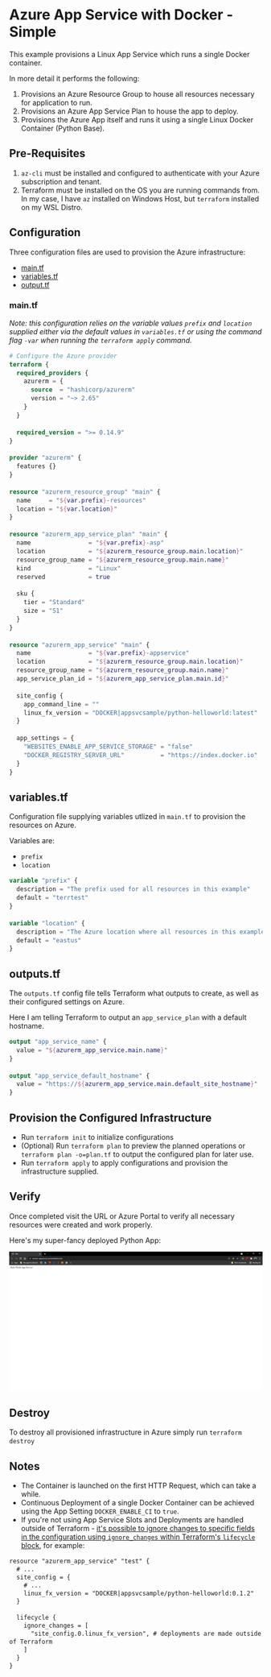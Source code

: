 # Azure App Service with Docker - Simple

This example provisions a Linux App Service which runs a single Docker container.

In more detail it performs the following:

1. Provisions an Azure Resource Group to house all resources necessary for application to run.
2. Provisions an Azure App Service Plan to house the app to deploy.
3. Provisions the Azure App itself and runs it using a single Linux Docker Container (Python Base).

## Pre-Requisites

1. `az-cli` must be installed and configured to authenticate with your Azure subscription and tenant.
2. Terraform must be installed on the OS you are running commands from. In my case, I have `az` installed on Windows Host, but `terraform` installed on my WSL Distro.

## Configuration

Three configuration files are used to provision the Azure infrastructure:

- [main.tf](main.tf)
- [variables.tf](variables.tf)
- [output.tf](output.tf)

### main.tf

*Note: this configuration relies on the variable values `prefix` and `location` supplied either via the default values in `variables.tf` or using the command flag `-var` when running the `terraform apply` command.*

```terraform
# Configure the Azure provider
terraform {
  required_providers {
    azurerm = {
      source  = "hashicorp/azurerm"
      version = "~> 2.65"
    }
  }

  required_version = ">= 0.14.9"
}

provider "azurerm" {
  features {}
}

resource "azurerm_resource_group" "main" {
  name     = "${var.prefix}-resources"
  location = "${var.location}"
}

resource "azurerm_app_service_plan" "main" {
  name                = "${var.prefix}-asp"
  location            = "${azurerm_resource_group.main.location}"
  resource_group_name = "${azurerm_resource_group.main.name}"
  kind                = "Linux"
  reserved            = true

  sku {
    tier = "Standard"
    size = "S1"
  }
}

resource "azurerm_app_service" "main" {
  name                = "${var.prefix}-appservice"
  location            = "${azurerm_resource_group.main.location}"
  resource_group_name = "${azurerm_resource_group.main.name}"
  app_service_plan_id = "${azurerm_app_service_plan.main.id}"

  site_config {
    app_command_line = ""
    linux_fx_version = "DOCKER|appsvcsample/python-helloworld:latest"
  }

  app_settings = {
    "WEBSITES_ENABLE_APP_SERVICE_STORAGE" = "false"
    "DOCKER_REGISTRY_SERVER_URL"          = "https://index.docker.io"
  }
}
```

## variables.tf

Configuration file supplying variables utlized in `main.tf` to provision the resources on Azure.

Variables are:
- `prefix`
- `location`

```terraform
variable "prefix" {
  description = "The prefix used for all resources in this example"
  default = "terrtest"
}

variable "location" {
  description = "The Azure location where all resources in this example should be created"
  default = "eastus"
}
```

## outputs.tf

The `outputs.tf` config file tells Terraform what outputs to create, as well as their configured settings on Azure.

Here I am telling Terraform to output an `app_service_plan` with a default hostname. 

```terraform
output "app_service_name" {
  value = "${azurerm_app_service.main.name}"
}

output "app_service_default_hostname" {
  value = "https://${azurerm_app_service.main.default_site_hostname}"
}
```

## Provision the Configured Infrastructure

- Run `terraform init` to initialize configurations
- (Optional) Run `terraform plan` to preview the planned operations or `terraform plan -o=plan.tf` to output the configured plan for later use.
- Run `terraform apply` to apply configurations and provision the infrastructure supplied.

## Verify

Once completed visit the URL or Azure Portal to verify all necessary resources were created and work properly.

Here's my super-fancy deployed Python App:

![](./assets/site.png)

## Destroy

To destroy all provisioned infrastructure in Azure simply run `terraform destroy`

## Notes

* The Container is launched on the first HTTP Request, which can take a while.
* Continuous Deployment of a single Docker Container can be achieved using the App Setting `DOCKER_ENABLE_CI` to `true`.
* If you're not using App Service Slots and Deployments are handled outside of Terraform - [it's possible to ignore changes to specific fields in the configuration using `ignore_changes` within Terraform's `lifecycle` block](https://www.terraform.io/docs/configuration/resources.html#lifecycle), for example:

```hcl
resource "azurerm_app_service" "test" {
  # ...
  site_config = {
    # ...
    linux_fx_version = "DOCKER|appsvcsample/python-helloworld:0.1.2"
  }

  lifecycle {
    ignore_changes = [
      "site_config.0.linux_fx_version", # deployments are made outside of Terraform
    ]
  }
}
```

